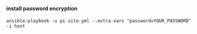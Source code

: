 #### install password encryption

```
ansible-playbook -u pi site.yml --extra-vars "password=YOUR_PASSWORD" -i host
```
